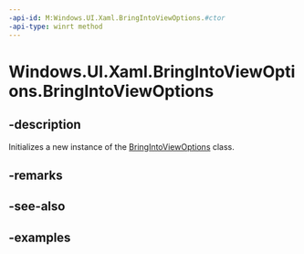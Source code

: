 ```yaml
---
-api-id: M:Windows.UI.Xaml.BringIntoViewOptions.#ctor
-api-type: winrt method
---
```


<!-- Method syntax.
public BringIntoViewOptions.BringIntoViewOptions()
-->

# Windows.UI.Xaml.BringIntoViewOptions.BringIntoViewOptions


## -description

Initializes a new instance of the [BringIntoViewOptions](bringintoviewoptions.md) class.

## -remarks

## -see-also

## -examples

